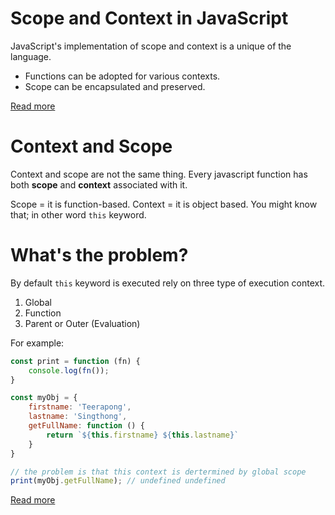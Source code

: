 # Scope and Context in JavaScript
JavaScript's implementation of scope and context is a unique of the language.
- Functions can be adopted for various contexts.
- Scope can be encapsulated and preserved.

[Read more](http://ryanmorr.com/understanding-scope-and-context-in-javascript/)

# Context and Scope
Context and scope are not the same thing. Every javascript function
has both **scope** and **context** associated with it.

Scope = it is function-based.
Context = it is object based. You might know that; in other word `this` keyword.

# What's the problem?
By default `this` keyword is executed rely on three type of execution context.
1. Global
2. Function
3. Parent or Outer (Evaluation)

For example:
```javascript
const print = function (fn) {
    console.log(fn());
}

const myObj = {
    firstname: 'Teerapong',
    lastname: 'Singthong',
    getFullName: function () {
        return `${this.firstname} ${this.lastname}`
    }
}

// the problem is that this context is dertermined by global scope
print(myObj.getFullName); // undefined undefined
```

[Read more](https://javascriptweblog.wordpress.com/2010/08/30/understanding-javascripts-this/)
